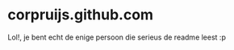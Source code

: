 corpruijs.github.com
====================
Lol!, je bent echt de enige persoon die serieus de readme leest :p